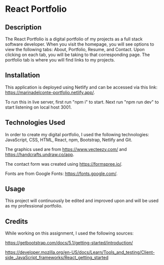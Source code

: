 # React Portfolio

## Description
The React Portfolio is a digital portfolio of my projects as a full stack software developer. When you visit the homepage, you will see options to view the following tabs: About, Portfolio, Resume, and Contact. Upon clicking on each tab, you will be taking to that corresponding page. The portfolio tab is where you will find links to my projects.

## Installation
This application is deployed using Netlify and can be accessed via this link: https://marinadelconte-portfolio.netlify.app/.

To run this in live server, first run "npm i" to start. Next run "npm run dev" to start listening on local host 3001.

## Technologies Used
In order to create my digital portfolio, I used the following technologies: JavaScript, CSS, HTML, React, npm, Bootstrap, Netlify and Git.

The graphics used are from https://www.vecteezy.com/ and https://handcrafts.undraw.co/app.

The contact form was created using https://formspree.io/. 

Fonts are from Google Fonts: https://fonts.google.com/.

## Usage
This project will continuously be edited and improved upon and will be used as my professional portfolio.

## Credits
While working on this assignment, I used the following sources:

https://getbootstrap.com/docs/5.1/getting-started/introduction/

https://developer.mozilla.org/en-US/docs/Learn/Tools_and_testing/Client-side_JavaScript_frameworks/React_getting_started




